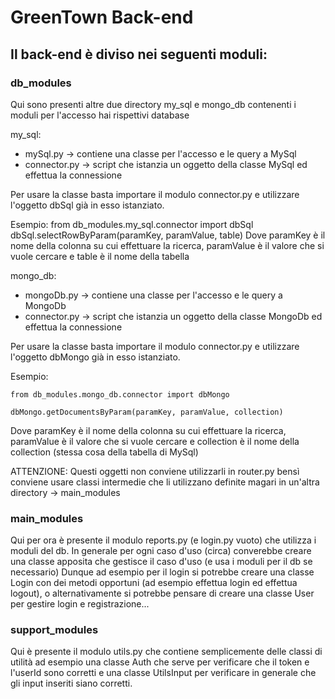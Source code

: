 # GreenTown Back-end

## Il back-end è diviso nei seguenti moduli:

### db_modules
Qui sono presenti altre due directory my_sql e mongo_db contenenti i moduli per l'accesso hai rispettivi database

my_sql: 
* mySql.py -> contiene una classe per l'accesso e le query a MySql
* connector.py -> script che istanzia un oggetto della classe MySql ed effettua la connessione

Per usare la classe basta importare il modulo connector.py e utilizzare l'oggetto dbSql già in esso istanziato. 

Esempio:
    from db_modules.my_sql.connector import dbSql
    dbSql.selectRowByParam(paramKey, paramValue, table)
Dove paramKey è il nome della colonna su cui effettuare la ricerca, paramValue è il valore che si vuole cercare e table è il nome della tabella

mongo_db:
* mongoDb.py -> contiene una classe per l'accesso e le query a MongoDb
* connector.py -> script che istanzia un oggetto della classe MongoDb ed effettua la connessione

Per usare la classe basta importare il modulo connector.py e utilizzare l'oggetto dbMongo già in esso istanziato. 

Esempio:

    from db_modules.mongo_db.connector import dbMongo

    dbMongo.getDocumentsByParam(paramKey, paramValue, collection)
Dove paramKey è il nome della colonna su cui effettuare la ricerca, paramValue è il valore che si vuole cercare e collection è il nome della collection (stessa cosa della tabella di MySql)

ATTENZIONE: Questi oggetti non conviene utilizzarli in router.py bensì conviene usare classi intermedie che li utilizzano definite magari in un'altra directory -> main_modules

### main_modules
Qui per ora è presente il modulo reports.py (e login.py vuoto) che utilizza i moduli del db. 
In generale per ogni caso d'uso (circa) converebbe creare una classe apposita che gestisce il caso d'uso (e usa i moduli per il db se necessario)
Dunque ad esempio per il login si potrebbe creare una classe Login con dei metodi opportuni (ad esempio effettua login ed effettua logout), o alternativamente si potrebbe pensare di creare una classe User per gestire login e registrazione...

### support_modules
Qui è presente il modulo utils.py che contiene semplicemente delle classi di utilità ad esempio una classe Auth che serve per verificare che il token e l'userId sono corretti e una classe UtilsInput per verificare in generale che gli input inseriti siano corretti.
